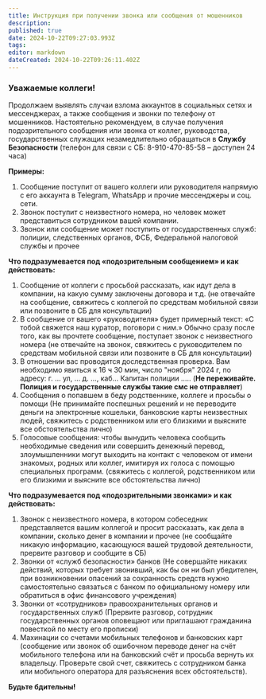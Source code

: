 ```yaml
---
title: Инструкция при получении звонка или сообщения от мошенников
description: 
published: true
date: 2024-10-22T09:27:03.993Z
tags: 
editor: markdown
dateCreated: 2024-10-22T09:26:11.402Z
---
```


### Уважаемые коллеги!
Продолжаем выявлять случаи взлома аккаунтов в социальных сетях и мессенджерах, а также сообщения и звонки по телефону от мошенников. Настоятельно рекомендуем, в случае получения подозрительного сообщения или звонка от коллег, руководства, государственных служащих незамедлительно обращаться в **Службу Безопасности** (телефон для связи с СБ: 8-910-470-85-58 – доступен 24 часа)

**Примеры:**
1) Сообщение поступит от вашего коллеги или руководителя напрямую с его аккаунта в Telegram, WhatsApp и прочие мессенджеры и соц. сети.
2) Звонок поступит с неизвестного номера, но человек может представиться сотрудником вашей компании.
3) Звонок или сообщение может поступить от государственных служб: полиции, следственных органов, ФСБ, Федеральной налоговой службы и прочее

**Что подразумевается под «подозрительным сообщением» и как действовать:**
1) Сообщение от коллеги с просьбой рассказать, как идут дела в компании, на какую сумму заключены договора и т.д. (не отвечайте на сообщение, свяжитесь с коллегой по средствам мобильной связи или позвоните в СБ для консультации)
2) В сообщение от вашего «руководителя» будет примерный текст: «С тобой свяжется наш куратор, поговори с ним.»  Обычно сразу после того, как вы прочтете сообщение, поступает звонок с неизвестного номера (не отвечайте на звонок, свяжитесь с руководителем по средствам мобильной связи или позвоните в СБ для консультации)
3) В отношении вас проводится доследственная проверка. Вам необходимо явиться к 16 ч 30 мин, число "ноября" 2024 г, по адресу: г. … ул, … д. …, каб... Капитан полиции ….. (**Не переживайте. Полиция и государственные службы такие смс не отправляет**)
4) Сообщения о попавшем в беду родственнике, коллеге и просьбы о помощи (Не принимайте поспешных решений и не переводите деньги на электронные кошельки, банковские карты неизвестных людей, свяжитесь с родственником или его близкими и выясните все обстоятельства лично)
5) Голосовые сообщения: чтобы вынудить человека сообщить необходимые сведения или совершить денежный перевод, злоумышленники могут выходить на контакт с человеком от имени знакомых, родных или коллег, имитируя их голоса с помощью специальных программ. (свяжитесь с коллегой, родственником или его близкими и выясните все обстоятельства лично)

**Что подразумевается под «подозрительными звонками» и как действовать:**
1) Звонок с неизвестного номера, в котором собеседник представляется вашим коллегой и просит рассказать, как дела в компании, сколько денег в компании и прочее (не сообщайте никакую информацию, касающуюся вашей трудовой деятельности, прервите разговор и сообщите в СБ)
2) Звонки от «служб безопасности» банков (Не совершайте никаких действий, которых требует звонивший, как бы он ни был убедителен, при возникновении опасений за сохранность средств нужно самостоятельно связаться с банком по официальному номеру или обратиться в офис финансового учреждения)
3) Звонки от «сотрудников» правоохранительных органов и государственных служб (Прервите разговор, сотрудник государственных органов оповещают или приглашают гражданина повесткой по месту его прописки) 
4) Махинации со счетами мобильных телефонов и банковских карт (сообщение или звонок об ошибочном переводе денег на счёт мобильного телефона или на банковский счёт и просьба вернуть их владельцу. Проверьте свой счет, свяжитесь с сотрудником банка или мобильного оператора для разъяснения всех обстоятельств).

**Будьте бдительны!**